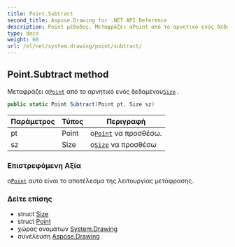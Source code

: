 ```yaml
---
title: Point.Subtract
second_title: Aspose.Drawing for .NET API Reference
description: Point μέθοδος. Μεταφράζει αPoint από το αρνητικό ενός δεδομένουSize .
type: docs
weight: 60
url: /el/net/system.drawing/point/subtract/
---
```

## Point.Subtract method

Μεταφράζει α[`Point`](../) από το αρνητικό ενός δεδομένου[`Size`](../../size/) .

```csharp
public static Point Subtract(Point pt, Size sz)
```

| Παράμετρος | Τύπος | Περιγραφή |
| --- | --- | --- |
| pt | Point | ο[`Point`](../) να προσθέσω. |
| sz | Size | ο[`Size`](../../size/) να προσθέσω |

### Επιστρεφόμενη Αξία

ο[`Point`](../) αυτό είναι το αποτέλεσμα της λειτουργίας μετάφρασης.

### Δείτε επίσης

* struct [Size](../../size/)
* struct [Point](../)
* χώρος ονομάτων [System.Drawing](../../point/)
* συνέλευση [Aspose.Drawing](../../../)


